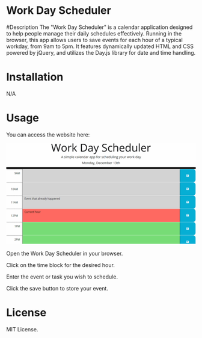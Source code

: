 # Work Day Scheduler

#Description
The "Work Day Scheduler" is a calendar application designed to help people manage their daily schedules effectively. Running in the browser, this app allows users to save events for each hour of a typical workday, from 9am to 5pm. It features dynamically updated HTML and CSS powered by jQuery, and utilizes the Day.js library for date and time handling.

# Installation

N/A

# Usage

You can access the website here:

![main page](./Assets/05-third-party-apis-homework-demo.gif)

Open the Work Day Scheduler in your browser.

Click on the time block for the desired hour.

Enter the event or task you wish to schedule.

Click the save button to store your event.

# License

MIT License.
